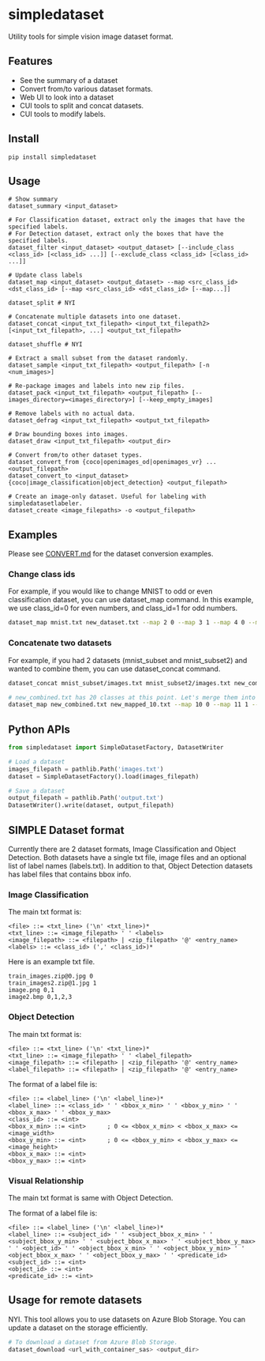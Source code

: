 # simpledataset

Utility tools for simple vision image dataset format.

## Features
* See the summary of a dataset
* Convert from/to various dataset formats.
* Web UI to look into a dataset
* CUI tools to split and concat datasets.
* CUI tools to modify labels.

## Install
```
pip install simpledataset
```

## Usage
```
# Show summary
dataset_summary <input_dataset>

# For Classification dataset, extract only the images that have the specified labels.
# For Detection dataset, extract only the boxes that have the specified labels.
dataset_filter <input_dataset> <output_dataset> [--include_class <class_id> [<class_id> ...]] [--exclude_class <class_id> [<class_id> ...]]

# Update class labels
dataset_map <input_dataset> <output_dataset> --map <src_class_id> <dst_class_id> [--map <src_class_id> <dst_class_id> [--map...]]

dataset_split # NYI

# Concatenate multiple datasets into one dataset.
dataset_concat <input_txt_filepath> <input_txt_filepath2> [<input_txt_filepath>, ...] <output_txt_filepath>

dataset_shuffle # NYI

# Extract a small subset from the dataset randomly.
dataset_sample <input_txt_filepath> <output_filepath> [-n <num_images>]

# Re-package images and labels into new zip files.
dataset_pack <input_txt_filepath> <output_filepath> [--images_directory=<images_directory>] [--keep_empty_images]

# Remove labels with no actual data.
dataset_defrag <input_txt_filepath> <output_txt_filepath>

# Draw bounding boxes into images.
dataset_draw <input_txt_filepath> <output_dir>

# Convert from/to other dataset types. 
dataset_convert_from {coco|openimages_od|openimages_vr} ... <output_filepath>
dataset_convert_to <input_dataset> {coco|image_classification|object_detection} <output_filepath>

# Create an image-only dataset. Useful for labeling with simpledatasetlabeler.
dataset_create <image_filepaths> -o <output_filepath>
```


## Examples

Please see [CONVERT.md](CONVERT.md) for the dataset conversion examples.

### Change class ids
For example, if you would like to change MNIST to odd or even classification dataset, you can use dataset_map command. In this example, we use class_id=0 for even numbers, and class_id=1 for odd numbers.
```bash
dataset_map mnist.txt new_dataset.txt --map 2 0 --map 3 1 --map 4 0 --map 5 1 --map 6 0 --map 7 1 --map 8 0 --map 9 1
```

### Concatenate two datasets
For example, if you had 2 datasets (mnist_subset and mnist_subset2) and wanted to combine them, you can use dataset_concat command.
```bash
dataset_concat mnist_subset/images.txt mnist_subset2/images.txt new_combined.txt

# new_combined.txt has 20 classes at this point. Let's merge them into 10 classes.
dataset_map new_combined.txt new_mapped_10.txt --map 10 0 --map 11 1 --map 12 2 --map 13 3 --map 14 4 --map 15 5 --map 16 6 --map 17 7 --map 18 8 --map 19 9
```

## Python APIs
```python
from simpledataset import SimpleDatasetFactory, DatasetWriter

# Load a dataset
images_filepath = pathlib.Path('images.txt')
dataset = SimpleDatasetFactory().load(images_filepath)

# Save a dataset
output_filepath = pathlib.Path('output.txt')
DatasetWriter().write(dataset, output_filepath)
```

## SIMPLE Dataset format
Currently there are 2 dataset formats, Image Classification and Object Detection. Both datasets have a single txt file, image files and an optional list of label names (labels.txt). In addition to that, Object Detection datasets has label files that contains bbox info.

### Image Classification
The main txt format is:
```
<file> ::= <txt_line> ('\n' <txt_line>)*
<txt_line> ::= <image_filepath> ' ' <labels>
<image_filepath> ::= <filepath> | <zip_filepath> '@' <entry_name>
<labels> ::= <class_id> (',' <class_id>)*
```

Here is an example txt file.
```
train_images.zip@0.jpg 0
train_images2.zip@1.jpg 1
image.png 0,1
image2.bmp 0,1,2,3
```

### Object Detection
The main txt format is:
```
<file> ::= <txt_line> ('\n' <txt_line>)*
<txt_line> ::= <image_filepath> ' ' <label_filepath>
<image_filepath> ::= <filepath> | <zip_filepath> '@' <entry_name>
<label_filepath> ::= <filepath> | <zip_filepath> '@' <entry_name>
```

The format of a label file is:
```
<file> ::= <label_line> ('\n' <label_line>)*
<label_line> ::= <class_id> ' ' <bbox_x_min> ' ' <bbox_y_min> ' ' <bbox_x_max> ' ' <bbox_y_max>
<class_id> ::= <int>
<bbox_x_min> ::= <int>      ; 0 <= <bbox_x_min> < <bbox_x_max> <= <image_width>
<bbox_y_min> ::= <int>      ; 0 <= <bbox_y_min> < <bbox_y_max> <= <image_height>
<bbox_x_max> ::= <int>
<bbox_y_max> ::= <int>
```


### Visual Relationship
The main txt format is same with Object Detection.

The format of a label file is:
```
<file> ::= <label_line> ('\n' <label_line>)*
<label_line> ::= <subject_id> ' ' <subject_bbox_x_min> ' ' <subject_bbox_y_min> ' ' <subject_bbox_x_max> ' ' <subject_bbox_y_max> ' ' <object_id> ' ' <object_bbox_x_min> ' ' <object_bbox_y_min> ' ' <object_bbox_x_max> ' ' <object_bbox_y_max> ' ' <predicate_id>
<subject_id> ::= <int>
<object_id> ::= <int>
<predicate_id> ::= <int> 
```

## Usage for remote datasets
NYI.
This tool allows you to use datasets on Azure Blob Storage. You can update a dataset on the storage efficiently.

```bash
# To download a dataset from Azure Blob Storage.
dataset_download <url_with_container_sas> <output_dir>
```

